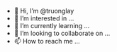 - 👋 Hi, I’m @truonglay
- 👀 I’m interested in ...
- 🌱 I’m currently learning ...
- 💞️ I’m looking to collaborate on ...
- 📫 How to reach me ...

<!---
truonglay/truonglay is a ✨ special ✨ repository because its `README.md` (this file) appears on your GitHub profile.
You can click the Preview link to take a look at your changes.
--->
